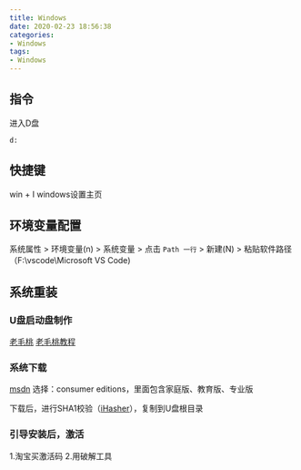 ```yaml
---
title: Windows
date: 2020-02-23 18:56:38
categories:
- Windows
tags:
- Windows
---
```


## 指令
进入D盘
```
d:
```

## 快捷键
<span class="custom_red">win + I</span> windows设置主页

## 环境变量配置
系统属性 > 环境变量(n) > 系统变量 > 点击 `Path 一行` > 新建(N) > 粘贴软件路径 （F:\vscode\Microsoft VS Code)

## 系统重装
### U盘启动盘制作
[老毛桃](https://www.laomaotao.net/)
[老毛桃教程](https://www.laomaotao.net/doc/udiskwinpe.html)

### 系统下载
[msdn](https://msdn.itellyou.cn/)
选择：consumer editions，里面包含家庭版、教育版、专业版

下载后，进行SHA1校验（[iHasher](https://share.weiyun.com/5gtDK6E)），复制到U盘根目录


### 引导安装后，激活
1.淘宝买激活码
2.用破解工具